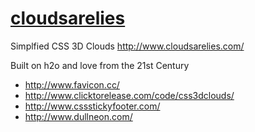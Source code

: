 # [cloudsarelies](http://www.cloudsarelies.com/)
Simplfied CSS 3D Clouds http://www.cloudsarelies.com/

Built on h2o and love from the 21st Century
 * http://www.favicon.cc/
 * http://www.clicktorelease.com/code/css3dclouds/
 * http://www.cssstickyfooter.com/
 * http://www.dullneon.com/
